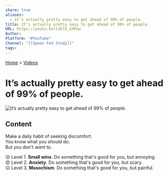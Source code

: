 ```yaml
---
share: true
aliases:
  - It’s actually pretty easy to get ahead of 99% of people.
title: It’s actually pretty easy to get ahead of 99% of people.
URL: https://youtu.be/lzEl6_GXPuw
Author: 
Platform: "#YouTube"
Channel: "[[Spoon Fed Study]]"
tags: 
---
```

[Home](../index.md) > [Videos](./index.md)  
# It’s actually pretty easy to get ahead of 99% of people.  
![It’s actually pretty easy to get ahead of 99% of people.](https://youtu.be/lzEl6_GXPuw)  
  
## Content  
Make a daily habit of seeking discomfort.  
You know what you _should_ do.  
But you don't _want_ to.  
  
😒 Level 1. **Small wins**. Do something that's good for you, but annoying.  
😟 Level 2. **Anxiety**. Do something that's good for you, but scary.  
😖 Level 3. **Masochism**. Do something that's good for you, but painful.  
